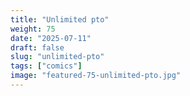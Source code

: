 ```yaml
---
title: "Unlimited pto"
weight: 75
date: "2025-07-11"
draft: false
slug: "unlimited-pto"
tags: ["comics"]
image: "featured-75-unlimited-pto.jpg"
---
```

